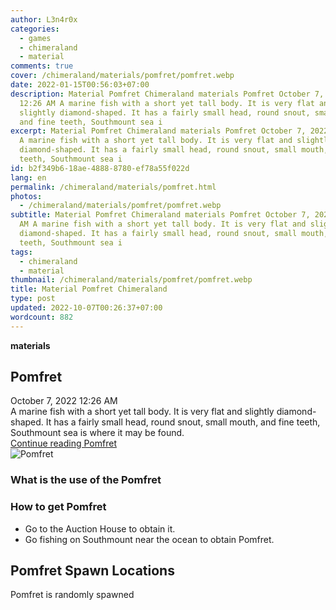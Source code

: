 ```yaml
---
author: L3n4r0x
categories:
  - games
  - chimeraland
  - material
comments: true
cover: /chimeraland/materials/pomfret/pomfret.webp
date: 2022-01-15T00:56:03+07:00
description: Material Pomfret Chimeraland materials Pomfret October 7, 2022
  12:26 AM A marine fish with a short yet tall body. It is very flat and
  slightly diamond-shaped. It has a fairly small head, round snout, small mouth,
  and fine teeth, Southmount sea i
excerpt: Material Pomfret Chimeraland materials Pomfret October 7, 2022 12:26 AM
  A marine fish with a short yet tall body. It is very flat and slightly
  diamond-shaped. It has a fairly small head, round snout, small mouth, and fine
  teeth, Southmount sea i
id: b2f349b6-18ae-4888-8780-ef78a55f022d
lang: en
permalink: /chimeraland/materials/pomfret.html
photos:
  - /chimeraland/materials/pomfret/pomfret.webp
subtitle: Material Pomfret Chimeraland materials Pomfret October 7, 2022 12:26
  AM A marine fish with a short yet tall body. It is very flat and slightly
  diamond-shaped. It has a fairly small head, round snout, small mouth, and fine
  teeth, Southmount sea i
tags:
  - chimeraland
  - material
thumbnail: /chimeraland/materials/pomfret/pomfret.webp
title: Material Pomfret Chimeraland
type: post
updated: 2022-10-07T00:26:37+07:00
wordcount: 882
---
```


<link
  rel="stylesheet"
  href="https://rawcdn.githack.com/dimaslanjaka/Web-Manajemen/870a349/css/bootstrap-5-3-0-alpha3-wrapper.css"
/>
<section id="bootstrap-wrapper">
  <div data-bs-theme="dark">
    <div
      class="row g-0 border rounded overflow-hidden flex-md-row mb-4 shadow-sm position-relative bg-dark text-light"
    >
      <div class="col p-4 d-flex flex-column position-static">
        <strong class="d-inline-block mb-2 text-success">materials</strong>
        <h2 class="mb-0">Pomfret</h2>
        <div class="mb-1 text-muted">October 7, 2022 12:26 AM</div>
        <div class="mb-2 border p-1">
          A marine fish with a short yet tall body. It is very flat and slightly
          diamond-shaped. It has a fairly small head, round snout, small mouth,
          and fine teeth, Southmount sea is where it may be found.
        </div>
        <a
          href="/chimeraland/materials/pomfret.html"
          class="stretched-link d-none text-primary"
          >Continue reading Pomfret</a
        >
      </div>
      <div class="col-auto d-none d-md-block d-lg-block">
        <img
          src="https://www.webmanajemen.com/chimeraland/materials/pomfret/pomfret.webp"
          alt="Pomfret"
        />
      </div>
    </div>
    <div class="row">
      <div class="col-lg-6 col-12 mb-2">
        <div class="card">
          <div class="card-body">
            <h3 class="card-title">What is the use of the Pomfret</h3>
            <div class="card-text"><ul></ul></div>
          </div>
        </div>
      </div>
      <div class="col-lg-6 col-12 mb-2">
        <div class="card">
          <div class="card-body">
            <h3 class="card-title">How to get Pomfret</h3>
            <div class="card-text">
              <ul>
                <li>Go to the Auction House to obtain it.</li>
                <li>
                  Go fishing on Southmount near the ocean to obtain Pomfret.
                </li>
              </ul>
            </div>
          </div>
        </div>
      </div>
      <div class="col-12 mb-2">
        <h2>Pomfret Spawn Locations</h2>
        <p>Pomfret is randomly spawned</p>
      </div>
    </div>
  </div>
</section>